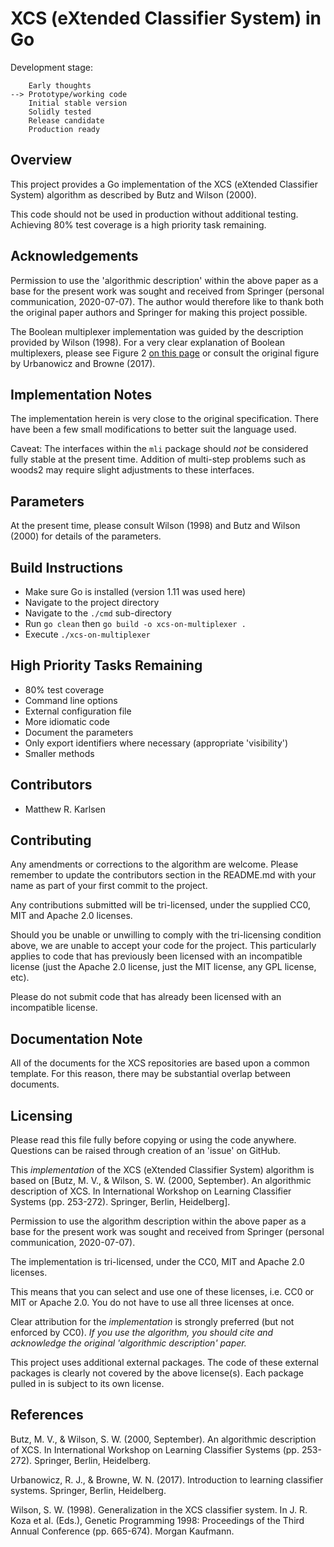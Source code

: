 # XCS (eXtended Classifier System) in Go #

Development stage:
```
    Early thoughts
--> Prototype/working code
    Initial stable version
    Solidly tested
    Release candidate
    Production ready
```

## Overview ##

This project provides a Go implementation of the XCS (eXtended
Classifier System) algorithm as described by Butz and Wilson (2000).

This code should not be used in production without additional testing.
Achieving 80% test coverage is a high priority task remaining.

## Acknowledgements ##

Permission to use the 'algorithmic description' within the above paper
as a base for the present work was sought and received from Springer
(personal communication, 2020-07-07). The author would therefore like
to thank both the original paper authors and Springer for making this
project possible.

The Boolean multiplexer implementation was guided by the description
provided by Wilson (1998). For a very clear explanation of Boolean
multiplexers, please see Figure 2 [on this
page](https://ryanurbanowicz.com/index.php/resources-2/multiplexer-problem/)
or consult the original figure by Urbanowicz and Browne (2017).

## Implementation Notes ##

The implementation herein is very close to the original specification.
There have been a few small modifications to better suit the language
used.

Caveat: The interfaces within the `mli` package should _not_ be
considered fully stable at the present time. Addition of multi-step
problems such as woods2 may require slight adjustments to these
interfaces.

## Parameters ##

At the present time, please consult Wilson (1998) and Butz and Wilson
(2000) for details of the parameters.

## Build Instructions ##

- Make sure Go is installed (version 1.11 was used here)
- Navigate to the project directory
- Navigate to the `./cmd` sub-directory
- Run `go clean` then `go build -o xcs-on-multiplexer .`
- Execute `./xcs-on-multiplexer`

## High Priority Tasks Remaining ##

- 80% test coverage
- Command line options
- External configuration file
- More idiomatic code
- Document the parameters
- Only export identifiers where necessary (appropriate 'visibility')
- Smaller methods

## Contributors ##

- Matthew R. Karlsen

## Contributing ##

Any amendments or corrections to the algorithm are welcome. Please
remember to update the contributors section in the README.md
with your name as part of your first commit to the project.

Any contributions submitted will be tri-licensed, under the supplied
CC0, MIT and Apache 2.0 licenses.

Should you be unable or unwilling to comply with the tri-licensing
condition above, we are unable to accept your code for the project.
This particularly applies to code that has previously been licensed
with an incompatible license (just the Apache 2.0 license, just the MIT
license, any GPL license, etc).

Please do not submit code that has already been licensed with an
incompatible license.

## Documentation Note ##

All of the documents for the XCS repositories are based upon a common
template. For this reason, there may be substantial overlap between
documents.

## Licensing ##

Please read this file fully before copying or using the code anywhere.
Questions can be raised through creation of an 'issue' on GitHub.

This *implementation* of the XCS (eXtended Classifier System) algorithm
is based on [Butz, M. V., & Wilson, S. W. (2000, September). An
algorithmic description of XCS. In International Workshop on Learning
Classifier Systems (pp. 253-272). Springer, Berlin, Heidelberg].

Permission to use the algorithm description within the above paper as a
base for the present work was sought and received from Springer (personal
communication, 2020-07-07).

The implementation is tri-licensed, under the CC0, MIT and Apache 2.0 licenses.

This means that you can select and use one of these licenses, i.e. CC0
or MIT or Apache 2.0. You do not have to use all three licenses at
once.

Clear attribution for the *implementation* is strongly preferred
(but not enforced by CC0). *If you use the algorithm, you should cite
and acknowledge the original 'algorithmic description' paper.*

This project uses additional external packages. The code of these
external packages is clearly not covered by the above license(s). Each
package pulled in is subject to its own license.

## References ##

Butz, M. V., & Wilson, S. W. (2000, September). An algorithmic
description of XCS. In International Workshop on Learning Classifier
Systems (pp. 253-272). Springer, Berlin, Heidelberg.

Urbanowicz, R. J., & Browne, W. N. (2017). Introduction to learning
classifier systems. Springer, Berlin, Heidelberg.

Wilson, S. W. (1998). Generalization in the XCS classifier system. In
J. R. Koza et al. (Eds.), Genetic Programming 1998: Proceedings of the
Third Annual Conference (pp. 665-674). Morgan Kaufmann.
